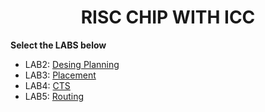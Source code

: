 <div align="center">

<h1>RISC CHIP WITH ICC</h1>
</div>

**Select the LABS below**

- LAB2: [Desing Planning](https://github.com/trong420/icc/tree/main/lab2_dp)
- LAB3: [Placement](https://github.com/trong420/icc/tree/main/lab3_placement)
- LAB4: [CTS](https://github.com/trong420/icc/tree/main/lab4_cts)
- LAB5: [Routing](https://github.com/trong420/icc/tree/main/lab5_route)

